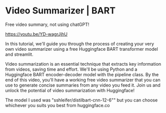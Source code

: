 # Video Summarizer | BART

Free video summary, not using chatGPT!

https://youtu.be/YD-wagrJjhU

In this tutorial, we'll guide you through the process of creating your very own video summarizer using a free Huggingface BART transformer model and streamlit.

Video summarization is an essential technique that extracts key information from videos, saving time and effort. We'll be using Python and a Huggingface BART encoder-decoder model with the pipeline class. By the end of this video, you'll have a working free video summarizer that you can use to generate concise summaries from any video you feed it. Join us and unlock the potential of video summarization with Huggingface!

The model I used was "sshleifer/distilbart-cnn-12-6"" but you can choose whichever you suits you best from huggingface.co